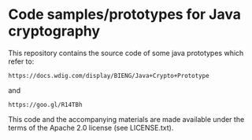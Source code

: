Code samples/prototypes for Java cryptography
=============================================

This repository contains the source code of some java prototypes which refer to:

	https://docs.wdig.com/display/BIENG/Java+Crypto+Prototype

and

	https://goo.gl/R14TBh

This code and the accompanying materials are made available under the
terms of the Apache 2.0 license (see LICENSE.txt).



